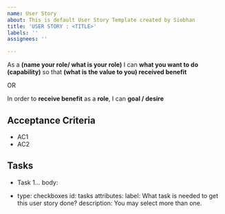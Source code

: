 ```yaml
---
name: User Story
about: This is default User Story Template created by Siobhan
title: 'USER STORY : <TITLE>'
labels: ''
assignees: ''

---
```


As a **(name your role/ what is your role)** I can **what you want to do (capability)** so that **(what is the value to you) received benefit**

OR  

In order to **receive benefit** as a **role**, I can **goal / desire**

## Acceptance Criteria
* AC1
* AC2

## Tasks
* Task 1...
body:
- type: checkboxes
  id: tasks
  attributes:
    label: What task is needed to get this user story done?
    description: You may select more than one.
